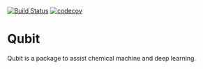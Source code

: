 [![Build Status](https://travis-ci.com/Xergon-sci/qubit.svg?branch=main)](https://travis-ci.com/Xergon-sci/qubit)
[![codecov](https://codecov.io/gh/Xergon-sci/qubit/branch/main/graph/badge.svg?token=WIGI0F5YTX)](undefined)

# Qubit
Qubit is a package to assist chemical machine and deep learning.
